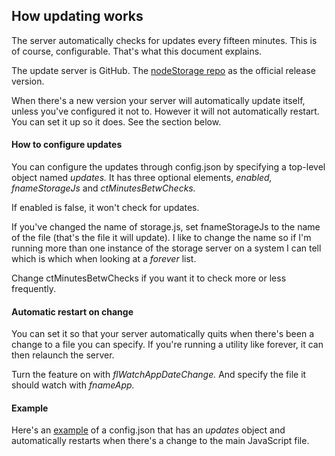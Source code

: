 ## How updating works

The server automatically checks for updates every fifteen minutes. This is of course, configurable. That's what this document explains. 

The update server is GitHub. The <a href="https://github.com/scripting/nodeStorage">nodeStorage repo</a> as the official release version. 

When there's a new version your server will automatically update itself, unless you've configured it not to. However it will not automatically restart. You can set it up so it does. See the section below. 

#### How to configure updates

You can configure the updates through config.json by specifying a top-level object named <i>updates. </i>It has three optional elements, <i>enabled, fnameStorageJs </i>and <i>ctMinutesBetwChecks. </i>

If enabled is false, it won't check for updates. 

If you've changed the name of storage.js, set fnameStorageJs to the name of the file (that's the file it will update). I like to change the name so if I'm running more than one instance of the storage server on a system I can tell which is which when looking at a <i>forever</i> list. 

Change ctMinutesBetwChecks if you want it to check more or less frequently.

#### Automatic restart on change

You can set it so that your server automatically quits when there's been a change to a file you can specify. If you're running a utility like forever, it can then relaunch the server. 

Turn the feature on with <i>flWatchAppDateChange.</i> And specify the file it should watch with <i>fnameApp.</i>

#### Example

Here's an <a href="https://gist.github.com/scripting/06137a624152a1bda3fa747c16bb8aa7">example</a> of a config.json that has an <i>updates</i> object and automatically restarts when there's a change to the main JavaScript file. 

